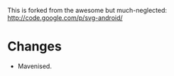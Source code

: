 This is forked from the awesome but much-neglected:
http://code.google.com/p/svg-android/

Changes
=======
* Mavenised.

